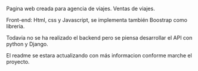 Pagina web creada para agencia de viajes. Ventas de viajes.

Front-end: Html, css y Javascript, se implementa también Boostrap como libreria.

Todavia no se ha realizado el backend pero se piensa desarrollar el API con python y Django. 

El readme se estara actualizando con más informacion conforme marche el proyecto.
